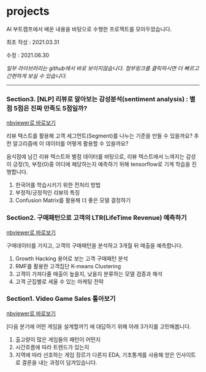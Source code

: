 # **projects**
AI 부트캠프에서 배운 내용을 바탕으로 수행한 프로젝트를 모아두었습니다.

최초 작성 : 2021.03.31

수정 : 2021.06.30

*일부 라이브러리는 github에서 바로 보이지않습니다. 첨부링크를 클릭하시면 더 빠르고 간편하게 보실 수 있습니다.*

---

### **Section3. [NLP] 리뷰로 알아보는 감성분석(sentiment analysis) : 별점 5점은 진짜 만족도 5점일까?**
[nbviewer로 바로보기](https://nbviewer.jupyter.org/github/scarletdskim/projects/blob/main/AI_02_%EA%B9%80%EB%8B%A4%EC%86%94_Section4.ipynb)

리뷰 텍스트를 활용해 고객 세그먼트(Segment)를 나누는 기준을 만들 수 있을까요? 
추천 알고리즘에 이 데이터를 어떻게 활용할 수 있을까요?

음식점에 남긴 리뷰 텍스트와 별점 데이터를 바탕으로, 
리뷰 텍스트에서 느껴지는 감성이 긍정(1), 부정(0)중 어디에 해당하는지 예측하기 위해 tensorflow로 기계 학습을 진행합니다. 
1) 한국어를 학습시키기 위한 전처리 방법
2) 부정적/긍정적인 리뷰의 특징
3) Confusion Matrix를 활용해 더 좋은 모델 결정하기



### **Section2. 구매패턴으로 고객의 LTR(LifeTime Revenue) 예측하기**
[nbviewer로 바로보기](https://nbviewer.jupyter.org/github/scarletdskim/projects/blob/main/AI_02_%EA%B9%80%EB%8B%A4%EC%86%94_Section2.ipynb)

구매데이터를 가지고, 고객의 구매패턴을 분석하고 3개월 뒤 매출을 예측합니다.
1) Growth Hacking 용어로 보는 고객 구매패턴 분석
2) RMF를 활용한 고객집단 K-means Clustering
3) 고객이 가져다줄 매출이 높을지, 낮을지 분류하는 모델 검증과 해석 
4) 고객 군집별로 세울 수 있는 마케팅 전략



### **Section1. Video Game Sales 톺아보기**
[nbviewer로 바로보기](https://nbviewer.jupyter.org/github/scarletdskim/projects/blob/main/AI_02_%EA%B9%80%EB%8B%A4%EC%86%94_Section1.ipynb)

[다음 분기에 어떤 게임을 설계할까?] 에 대답하기 위해 아래 3가지를 고민해봅니다.
1) 출고량이 많은 게임들의 패턴이 어떤지
2) 시간흐름에 따라 트렌드가 있는지
3) 지역에 따라 선호하는 게임 장르가 다른지
EDA, 기초통계를 사용해 얻은 인사이트로 결론을 내는 과정이 담겨있습니다.





